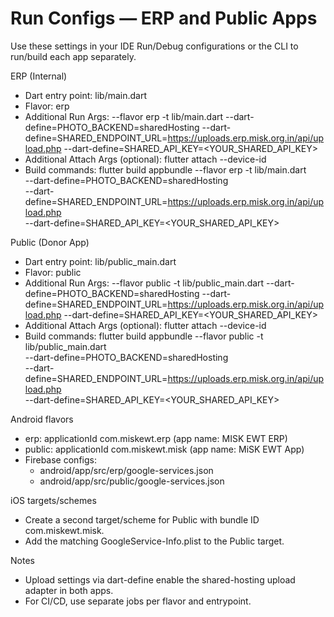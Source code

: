 # Run Configs — ERP and Public Apps

Use these settings in your IDE Run/Debug configurations or the CLI to run/build each app separately.

ERP (Internal)
- Dart entry point: lib/main.dart
- Flavor: erp
- Additional Run Args:
  --flavor erp
  -t lib/main.dart
  --dart-define=PHOTO_BACKEND=sharedHosting
  --dart-define=SHARED_ENDPOINT_URL=https://uploads.erp.misk.org.in/api/upload.php
  --dart-define=SHARED_API_KEY=<YOUR_SHARED_API_KEY>
- Additional Attach Args (optional):
  flutter attach --device-id <deviceId>
- Build commands:
  flutter build appbundle --flavor erp -t lib/main.dart \
    --dart-define=PHOTO_BACKEND=sharedHosting \
    --dart-define=SHARED_ENDPOINT_URL=https://uploads.erp.misk.org.in/api/upload.php \
    --dart-define=SHARED_API_KEY=<YOUR_SHARED_API_KEY>

Public (Donor App)
- Dart entry point: lib/public_main.dart
- Flavor: public
- Additional Run Args:
  --flavor public
  -t lib/public_main.dart
  --dart-define=PHOTO_BACKEND=sharedHosting
  --dart-define=SHARED_ENDPOINT_URL=https://uploads.erp.misk.org.in/api/upload.php
  --dart-define=SHARED_API_KEY=<YOUR_SHARED_API_KEY>
- Additional Attach Args (optional):
  flutter attach --device-id <deviceId>
- Build commands:
  flutter build appbundle --flavor public -t lib/public_main.dart \
    --dart-define=PHOTO_BACKEND=sharedHosting \
    --dart-define=SHARED_ENDPOINT_URL=https://uploads.erp.misk.org.in/api/upload.php \
    --dart-define=SHARED_API_KEY=<YOUR_SHARED_API_KEY>

Android flavors
- erp: applicationId com.miskewt.erp (app name: MISK EWT ERP)
- public: applicationId com.miskewt.misk (app name: MiSK EWT App)
- Firebase configs:
  - android/app/src/erp/google-services.json
  - android/app/src/public/google-services.json

iOS targets/schemes
- Create a second target/scheme for Public with bundle ID com.miskewt.misk.
- Add the matching GoogleService-Info.plist to the Public target.

Notes
- Upload settings via dart-define enable the shared-hosting upload adapter in both apps.
- For CI/CD, use separate jobs per flavor and entrypoint.
